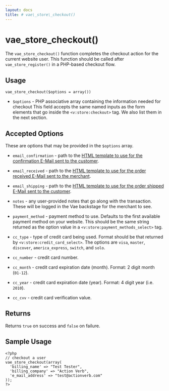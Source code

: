 ```yaml
---
layout: docs
title: # vae\_store\_checkout()
---
```


# vae\_store\_checkout()

The `vae_store_checkout()` function completes the checkout action for
the current website user. This function should be called after
`vae_store_register()` in a PHP-based checkout flow.

## Usage

`vae_store_checkout($options = array())`

-   `$options` - PHP associative array containing the information needed
    for checkout This field accepts the same named inputs as the form
    elements that go inside the `<v:store:checkout>` tag. We also list
    them in the next section.

## Accepted Options

These are options that may be provided in the `$options` array.

-   `email_confirmation` - path to the [HTML template to use for the
    confirmation E-Mail sent to the
    customer](#customizing_order_emails).

-   `email_received` - path to the [HTML template to use for the order
    received E-Mail sent to the merchant](#customizing_order_emails).

-   `email_shipping` - path to the [HTML template to use for the order
    shipped E-Mail sent to the customer](#customizing_order_emails).

-   `notes` - any user-provided notes that go along with
    the transaction. These will be logged in the Vae backstage for the
    merchant to see.

-   `payment_method` - payment method to use. Defaults to the first
    available payment method on your website. This should be the same
    string returned as the option value in a
    `<v:store:payment_methods_select>` tag.

-   `cc_type` - type of credit card being used. Format should be that
    returned by `<v:store:credit_card_select>`. The options are `visa`,
    `master`, `discover`, `america_express`, `switch`, and `solo`.

-   `cc_number` - credit card number.

-   `cc_month` - credit card expiration date (month). Format: 2 digit
    month (`01-12`).

-   `cc_year` - credit card expiration date (year). Format: 4 digit
    year (i.e. `2010`).

-   `cc_cvv` - credit card verification value.

## Returns

Returns `true` on success and `false` on failure.

## Sample Usage

    <?php 
    // checkout a user          
    vae_store_checkout(array(
      'billing_name' => "Test Tester",
      'billing_company' => "Action Verb",
      'e_mail_address' => "test@actionverb.com"
    ));
    ?>
